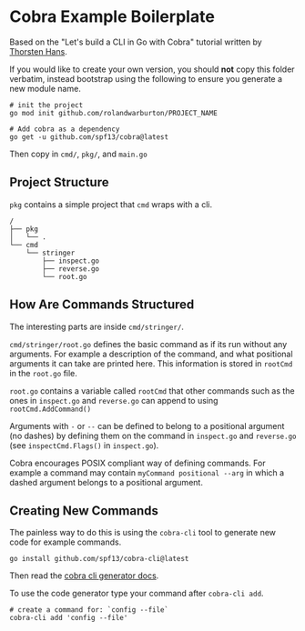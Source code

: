 # Cobra Example Boilerplate

Based on the "Let's build a CLI in Go with Cobra" tutorial written by
[Thorsten Hans](https://www.thorsten-hans.com/lets-build-a-cli-in-go-with-cobra/).

If you would like to create your own version, you should **not** copy this folder verbatim,
instead bootstrap using the following to ensure you generate a new module name.

```none
# init the project
go mod init github.com/rolandwarburton/PROJECT_NAME

# Add cobra as a dependency
go get -u github.com/spf13/cobra@latest
```

Then copy in `cmd/`, `pkg/`, and `main.go`

## Project Structure

`pkg` contains a simple project that `cmd` wraps with a cli.

```none
/
├── pkg
│   └── .
└── cmd
    └── stringer
        ├── inspect.go
        ├── reverse.go
        └── root.go
```

## How Are Commands Structured

The interesting parts are inside `cmd/stringer/`.

`cmd/stringer/root.go` defines the basic command as if its run without any arguments. For example
a description of the command, and what positional arguments it can take are printed here.
This information is stored in `rootCmd` in the `root.go` file.

`root.go` contains a variable called `rootCmd` that other commands
such as the ones in `inspect.go` and `reverse.go` can append to using `rootCmd.AddCommand()`

Arguments with `-` or `--` can be defined to belong to a positional argument (no dashes)
by defining them on the command in `inspect.go` and `reverse.go`
(see `inspectCmd.Flags()` in `inspect.go`).

Cobra encourages POSIX compliant way of defining commands. For example a command may contain
`myCommand positional --arg` in which a dashed argument belongs to a positional argument.

## Creating New Commands

The painless way to do this is using the `cobra-cli` tool to generate new code for example commands.

```none
go install github.com/spf13/cobra-cli@latest
```

Then read the [cobra cli generator docs](https://github.com/spf13/cobra-cli/blob/main/README.md).

To use the code generator type your command after `cobra-cli add`.

```none
# create a command for: `config --file`
cobra-cli add 'config --file'
```
